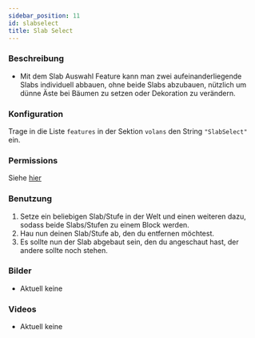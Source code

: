 ```yaml
---
sidebar_position: 11
id: slabselect
title: Slab Select
---
```

### Beschreibung
* Mit dem Slab Auswahl Feature kann man zwei aufeinanderliegende Slabs individuell abbauen, ohne beide Slabs abzubauen, nützlich um dünne Äste bei Bäumen zu setzen oder Dekoration zu verändern.
### Konfiguration
Trage in die Liste `features` in der Sektion `volans` den String `"SlabSelect"` ein.
### Permissions
Siehe [hier](/docs/Permissions/#slab-select)
### Benutzung
1. Setze ein beliebigen Slab/Stufe in der Welt und einen weiteren dazu, sodass beide Slabs/Stufen zu einem Block werden.
2. Hau nun deinen Slab/Stufe ab, den du entfernen möchtest.
3. Es sollte nun der Slab abgebaut sein, den du angeschaut hast, der andere sollte noch stehen.
### Bilder
- Aktuell keine
### Videos
- Aktuell keine